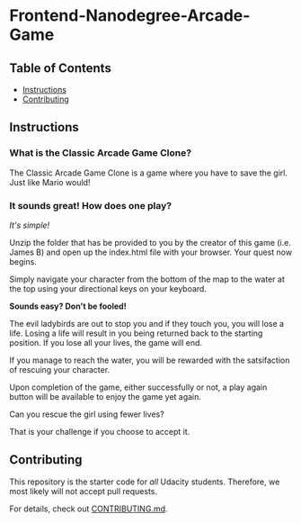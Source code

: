 # Frontend-Nanodegree-Arcade-Game

## Table of Contents

* [Instructions](#instructions)
* [Contributing](#contributing)

## Instructions

### What is the Classic Arcade Game Clone?

The Classic Arcade Game Clone is a game where you have to save the girl. Just like Mario would!

### It sounds great! How does one play?

_It's simple!_

Unzip the folder that has be provided to you by the creator of this game (i.e. James B) and open up the index.html file with your browser. Your quest now begins.

Simply navigate your character from the bottom of the map to the water at the top using your directional keys on your keyboard.

**Sounds easy? Don't be fooled!**

The evil ladybirds are out to stop you and if they touch you, you will lose a life.
Losing a life will result in you being returned back to the starting position.
If you lose all your lives, the game will end.

If you manage to reach the water, you will be rewarded with the satsifaction of rescuing your character.

Upon completion of the game, either successfully or not, a play again button will be available to enjoy the game yet again.

Can you rescue the girl using fewer lives?

That is your challenge if you choose to accept it.

## Contributing

This repository is the starter code for _all_ Udacity students. Therefore, we most likely will not accept pull requests.

For details, check out [CONTRIBUTING.md](CONTRIBUTING.md).


